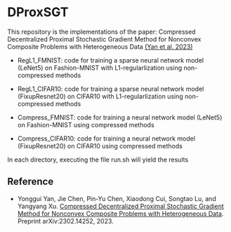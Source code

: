 # DProxSGT

This repository is the implementations of the paper: Compressed Decentralized Proximal Stochastic Gradient Method for Nonconvex Composite Problems with Heterogeneous Data [(Yan et al. 2023)](#DProxSGT)

- RegL1_FMNIST: code for training a sparse neural network model (LeNet5) on Fashion-MNIST with L1-regularlization using non-compressed methods
- RegL1_CIFAR10: code for training a sparse neural network model (FixupResnet20) on CIFAR10 with L1-regularlization using non-compressed methods

- Compress_FMNIST: code for training a neural network model (LeNet5) on Fashion-MNIST using compressed methods
- Compress_CIFAR10:  code for training a neural network model (FixupResnet20) on CIFAR10 using compressed methods

In each directory, executing the file run.sh will yield the results

## Reference  

- <a name="DProxSGT"></a>Yonggui Yan, Jie Chen, Pin-Yu Chen, Xiaodong Cui, Songtao Lu, and Yangyang Xu. [Compressed Decentralized Proximal Stochastic Gradient Method for Nonconvex Composite Problems with Heterogeneous Data](https://proceedings.mlr.press/v202/yan23a/yan23a.pdf). Preprint arXiv:2302.14252, 2023.
